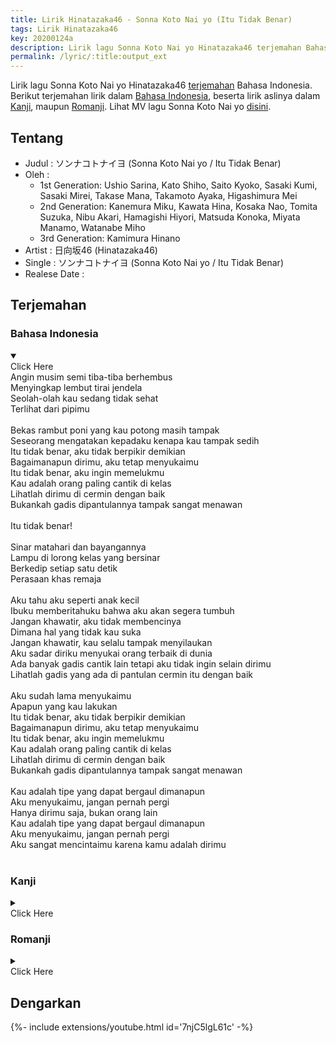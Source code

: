 ```yaml
---
title: Lirik Hinatazaka46 - Sonna Koto Nai yo (Itu Tidak Benar)
tags: Lirik Hinatazaka46
key: 20200124a
description: Lirik lagu Sonna Koto Nai yo Hinatazaka46 terjemahan Bahasa Indonesia. Sonna Koto Nai yo adalah lagu utama single ke-4  Hinatazaka46 (Sonna Koto Nai yo).
permalink: /lyric/:title:output_ext
---
```


Lirik lagu Sonna Koto Nai yo Hinatazaka46 [terjemahan](#terjemahan) Bahasa Indonesia. Berikut terjemahan lirik dalam [Bahasa Indonesia](#bahasa-indonesia), beserta lirik aslinya dalam [Kanji](#kanji), maupun [Romanji](#romanji). Lihat MV lagu Sonna Koto Nai yo [disini](#dengarkan).

## Tentang

- Judul : ソンナコトナイヨ (Sonna Koto Nai yo / Itu Tidak Benar)
- Oleh :
	- 1st Generation: Ushio Sarina, Kato Shiho, Saito Kyoko, Sasaki Kumi, Sasaki Mirei, Takase Mana, Takamoto Ayaka, Higashimura Mei
	- 2nd Generation: Kanemura Miku, Kawata Hina, Kosaka Nao, Tomita Suzuka, Nibu Akari, Hamagishi Hiyori, Matsuda Konoka, Miyata Manamo, Watanabe Miho
	- 3rd Generation: Kamimura Hinano
- Artist : 日向坂46 (Hinatazaka46)
- Single : ソンナコトナイヨ (Sonna Koto Nai yo / Itu Tidak Benar)
- Realese Date :

## Terjemahan 

### Bahasa Indonesia
<details open><summary><div class="button button--outline-error button--rounded my-2"><i class="fas fa-chevron-circle-down"></i> Click Here</div></summary>
Angin musim semi tiba-tiba berhembus<br>
Menyingkap lembut tirai jendela<br>
Seolah-olah kau sedang tidak sehat<br>
Terlihat dari pipimu<br>
<br>
Bekas rambut poni yang kau potong masih tampak<br>
Seseorang mengatakan kepadaku kenapa kau tampak sedih<br>
Itu tidak benar, aku tidak berpikir demikian<br>
Bagaimanapun dirimu, aku tetap menyukaimu<br>
Itu tidak benar, aku ingin memelukmu<br>
Kau adalah orang paling cantik di kelas<br>
Lihatlah dirimu di cermin dengan baik<br>
Bukankah gadis dipantulannya tampak sangat menawan<br>
<br>
Itu tidak benar!<br>
<br>
Sinar matahari dan bayangannya<br>
Lampu di lorong kelas yang bersinar<br>
Berkedip setiap satu detik<br>
Perasaan khas remaja<br>
<br>
Aku tahu aku seperti anak kecil<br>
Ibuku memberitahuku bahwa aku akan segera tumbuh<br>
Jangan khawatir, aku tidak membencinya<br>
Dimana hal yang tidak kau suka<br>
Jangan khawatir, kau selalu tampak menyilaukan<br>
Aku sadar diriku menyukai orang terbaik di dunia<br>
Ada banyak gadis cantik lain tetapi aku tidak ingin selain dirimu<br>
Lihatlah gadis yang ada di pantulan cermin itu dengan baik<br>
<br>
Aku sudah lama menyukaimu<br>
Apapun yang kau lakukan<br>
Itu tidak benar, aku tidak berpikir demikian<br>
Bagaimanapun dirimu, aku tetap menyukaimu<br>
Itu tidak benar, aku ingin memelukmu<br>
Kau adalah orang paling cantik di kelas<br>
Lihatlah dirimu di cermin dengan baik<br>
Bukankah gadis dipantulannya tampak sangat menawan<br>
<br>
Kau adalah tipe yang dapat bergaul dimanapun<br>
Aku menyukaimu, jangan pernah pergi<br>
Hanya dirimu saja, bukan orang lain<br>
Kau adalah tipe yang dapat bergaul dimanapun<br>
Aku menyukaimu, jangan pernah pergi<br>
Aku sangat mencintaimu karena kamu adalah dirimu<br>
<br>
</details>

### Kanji
<details><summary><div class="button button--outline-info button--rounded my-2"><i class="fas fa-chevron-circle-down"></i> Click Here</div></summary>
Coming soon...
<br>
</details>

### Romanji
<details><summary><div class="button button--outline-success button--rounded my-2"><i class="fas fa-chevron-circle-down"></i> Click Here</div></summary>
Haru no kaze ga fui ni fui te<br>
Mado no kaaten wo fukurama seta<br>
Marude kimi ga suneta toki no<br>
Hoppeta mitai ni<br>
<br>
Kiri sugita maegami narayoshitomo no eda<br>
Dareka ni iwa rete doushite ochikon deru no ka na<br>
<br>
Sonna koto nai yo boku wa sou omowanai<br>
Donna kimi datte tokimeite shimau yo<br>
Sonna koto nai yo hagu shitaku naru hodo<br>
Kurasu de ichiban kimi ga kawaii yo<br>
Chanto kagami de jibun mite goran hontouni atteru janai ka<br>
Ano e no onnanoko datte chaamingudaro<br>
<br>
Sonna koto nai yo!<br>
<br>
Sakki made no hizashi to kage<br>
Kyoushitsu no yuka wa hikari no chizu<br>
Ichibyou goto ni kawatte iku yo<br>
Shishunki no kimochi<br>
<br>
Wakatte wa itakedo kodomoppoi yo ne<br>
Mama ni mo iwa reta sono ochi mata sugu nobite kurudesho<br>
<br>
Ki ni nante suru na boku wa kiraijanai<br>
Doko ga iyana no niatte irunoni<br>
Ki ni nante suru na itsu datte mabushii<br>
Sekai de ichiban sukida to kidzuita<br>
<br>
Hoka ni kireina hito wa irukedo boku wa kimidenakya iyada<br>
Ano e no onnanoko no you ni megahanasenai<br>
<br>
Konna sukina nda itsu kara ka hamatteta<br>
Donna kimi datte gakkari nanka shinai<br>
<br>
<p>Sonna koto nai yo boku wa sou omowanai<br>
Donna kimi datte tokimeite shimau yo<br>
Sonna koto nai yo hagu shitaku naru hodo<br>
Kurasu de ichiban kimi ga kawaii yo<br>
Chanto kagami de jibun mite goran hontou niatteru janai ka<br>
Ano e no onnanoko datte chaamingudaro<br>
<br>
Doko ni demo iru youna taipunara<br>
Konnani suki ni hanarenai yo<br>
Sou hoka ni inaikara kimi shika damena nda<br>
Doko ni demo iru youna taipunara<br>
Konnani suki ni hanarenai yo<br>
Kimi dakara kimi dakara konnani sukina nda<br>
</details>

## Dengarkan
<div>{%- include extensions/youtube.html id='7njC5lgL61c' -%}</div>
